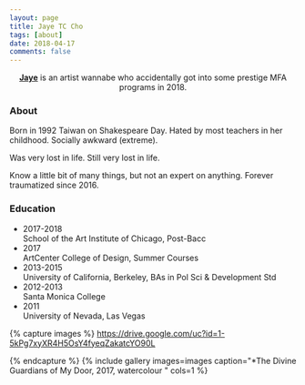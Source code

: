 ```yaml
---
layout: page
title: Jaye TC Cho
tags: [about]
date: 2018-04-17
comments: false
---
```

    
<center><a href="https://www.instagram.com/jjjcho/"><b>Jaye</b></a> is an artist wannabe who accidentally got into some prestige MFA programs in 2018.</center>


### About  
Born in 1992 Taiwan on Shakespeare Day. 
Hated by most teachers in her childhood. Socially awkward (extreme).

Was very lost in life. 
Still very lost in life.

Know a little bit of many things, but not an expert on anything.
Forever traumatized since 2016.

### Education 
* 2017-2018  
    School of the Art Institute of Chicago, Post-Bacc
* 2017       
    ArtCenter College of Design, Summer Courses
* 2013-2015  
    University of California, Berkeley, BAs in Pol Sci & Development Std
* 2012-2013  
    Santa Monica College 
* 2011       
    University of Nevada, Las Vegas 


{% capture images %}
https://drive.google.com/uc?id=1-5kPg7xyXR4H5OsY4fyeqZakatcYO90L

{% endcapture %}
{% include gallery images=images caption="*The Divine Guardians of My Door, 2017, watercolour " cols=1 %}


